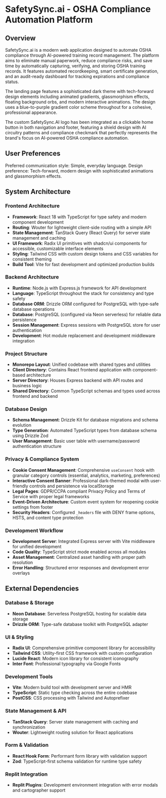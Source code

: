 # SafetySync.ai - OSHA Compliance Automation Platform

## Overview

SafetySync.ai is a modern web application designed to automate OSHA compliance through AI-powered training record management. The platform aims to eliminate manual paperwork, reduce compliance risks, and save time by automatically capturing, verifying, and storing OSHA training records. It features automated recordkeeping, smart certificate generation, and an audit-ready dashboard for tracking expirations and compliance status.

The landing page features a sophisticated dark theme with tech-forward design elements including animated gradients, glassmorphism effects, floating background orbs, and modern interactive animations. The design uses a blue-to-purple gradient color scheme throughout for a cohesive, professional appearance.

The custom SafetySync.AI logo has been integrated as a clickable home button in both navigation and footer, featuring a shield design with AI circuitry patterns and compliance checkmark that perfectly represents the brand's focus on AI-powered OSHA compliance automation.

## User Preferences

Preferred communication style: Simple, everyday language.
Design preference: Tech-forward, modern design with sophisticated animations and glassmorphism effects.

## System Architecture

### Frontend Architecture
- **Framework**: React 18 with TypeScript for type safety and modern component development
- **Routing**: Wouter for lightweight client-side routing with a simple API
- **State Management**: TanStack Query (React Query) for server state management and caching
- **UI Framework**: Radix UI primitives with shadcn/ui components for accessible, customizable interface elements
- **Styling**: Tailwind CSS with custom design tokens and CSS variables for consistent theming
- **Build Tool**: Vite for fast development and optimized production builds

### Backend Architecture
- **Runtime**: Node.js with Express.js framework for API development
- **Language**: TypeScript throughout the stack for consistency and type safety
- **Database ORM**: Drizzle ORM configured for PostgreSQL with type-safe database operations
- **Database**: PostgreSQL (configured via Neon serverless) for reliable data persistence
- **Session Management**: Express sessions with PostgreSQL store for user authentication
- **Development**: Hot module replacement and development middleware integration

### Project Structure
- **Monorepo Layout**: Unified codebase with shared types and utilities
- **Client Directory**: Contains React frontend application with component-based architecture
- **Server Directory**: Houses Express backend with API routes and business logic
- **Shared Directory**: Common TypeScript schemas and types used across frontend and backend

### Database Design
- **Schema Management**: Drizzle Kit for database migrations and schema evolution
- **Type Generation**: Automated TypeScript types from database schema using Drizzle Zod
- **User Management**: Basic user table with username/password authentication structure

### Privacy & Compliance System
- **Cookie Consent Management**: Comprehensive `useConsent` hook with granular category controls (essential, analytics, marketing, preferences)
- **Interactive Consent Banner**: Professional dark-themed modal with user-friendly controls and persistence via localStorage
- **Legal Pages**: GDPR/CCPA compliant Privacy Policy and Terms of Service with proper legal frameworks
- **Event-Driven Architecture**: Custom event system for reopening cookie settings from footer
- **Security Headers**: Configured `_headers` file with DENY frame options, HSTS, and content type protection

### Development Workflow
- **Development Server**: Integrated Express server with Vite middleware for unified development
- **Code Quality**: TypeScript strict mode enabled across all modules
- **Asset Management**: Centralized asset handling with proper path resolution
- **Error Handling**: Structured error responses and development error overlays

## External Dependencies

### Database & Storage
- **Neon Database**: Serverless PostgreSQL hosting for scalable data storage
- **Drizzle ORM**: Type-safe database toolkit with PostgreSQL adapter

### UI & Styling
- **Radix UI**: Comprehensive primitive component library for accessibility
- **Tailwind CSS**: Utility-first CSS framework with custom configuration
- **Lucide React**: Modern icon library for consistent iconography
- **Inter Font**: Professional typography via Google Fonts

### Development Tools
- **Vite**: Modern build tool with development server and HMR
- **TypeScript**: Static type checking across the entire codebase
- **PostCSS**: CSS processing with Tailwind and Autoprefixer

### State Management & API
- **TanStack Query**: Server state management with caching and synchronization
- **Wouter**: Lightweight routing solution for React applications

### Form & Validation
- **React Hook Form**: Performant form library with validation support
- **Zod**: TypeScript-first schema validation for runtime type safety

### Replit Integration
- **Replit Plugins**: Development environment integration with error modals and cartographer support